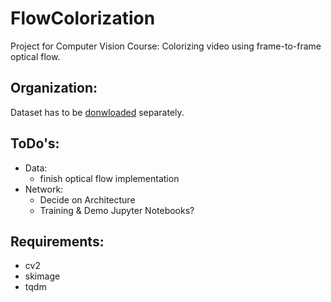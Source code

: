 # FlowColorization
Project for Computer Vision Course: Colorizing video using frame-to-frame optical flow.

## Organization:
Dataset has to be [donwloaded](https://davischallenge.org/davis2017/code.html) separately.

## ToDo's:
- Data:
  - finish optical flow implementation
- Network:
  - Decide on Architecture
  - Training & Demo Jupyter Notebooks?

## Requirements:
- cv2
- skimage
- tqdm
